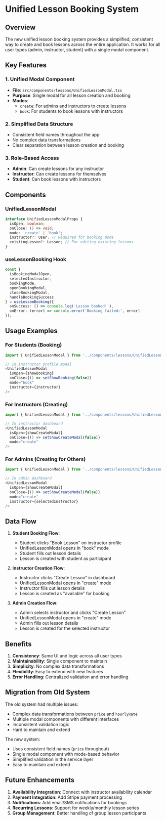 # Unified Lesson Booking System

## Overview

The new unified lesson booking system provides a simplified, consistent way to create and book lessons across the entire application. It works for all user types (admin, instructor, student) with a single modal component.

## Key Features

### 1. **Unified Modal Component**
- **File**: `src/components/lessons/UnifiedLessonModal.tsx`
- **Purpose**: Single modal for all lesson creation and booking
- **Modes**: 
  - `create`: For admins and instructors to create lessons
  - `book`: For students to book lessons with instructors

### 2. **Simplified Data Structure**
- Consistent field names throughout the app
- No complex data transformations
- Clear separation between lesson creation and booking

### 3. **Role-Based Access**
- **Admin**: Can create lessons for any instructor
- **Instructor**: Can create lessons for themselves
- **Student**: Can book lessons with instructors

## Components

### UnifiedLessonModal
```typescript
interface UnifiedLessonModalProps {
  isOpen: boolean;
  onClose: () => void;
  mode: 'create' | 'book';
  instructor?: User; // Required for booking mode
  existingLesson?: Lesson; // For editing existing lessons
}
```

### useLessonBooking Hook
```typescript
const {
  isBookingModalOpen,
  selectedInstructor,
  bookingMode,
  openBookingModal,
  closeBookingModal,
  handleBookingSuccess
} = useLessonBooking({
  onSuccess: () => console.log('Lesson booked!'),
  onError: (error) => console.error('Booking failed:', error)
});
```

## Usage Examples

### For Students (Booking)
```typescript
import { UnifiedLessonModal } from '../components/lessons/UnifiedLessonModal';

// In instructor profile modal
<UnifiedLessonModal
  isOpen={showBooking}
  onClose={() => setShowBooking(false)}
  mode="book"
  instructor={instructor}
/>
```

### For Instructors (Creating)
```typescript
import { UnifiedLessonModal } from '../components/lessons/UnifiedLessonModal';

// In instructor dashboard
<UnifiedLessonModal
  isOpen={showCreateModal}
  onClose={() => setShowCreateModal(false)}
  mode="create"
/>
```

### For Admins (Creating for Others)
```typescript
import { UnifiedLessonModal } from '../components/lessons/UnifiedLessonModal';

// In admin dashboard
<UnifiedLessonModal
  isOpen={showCreateModal}
  onClose={() => setShowCreateModal(false)}
  mode="create"
  instructor={selectedInstructor}
/>
```

## Data Flow

1. **Student Booking Flow**:
   - Student clicks "Book Lesson" on instructor profile
   - UnifiedLessonModal opens in "book" mode
   - Student fills out lesson details
   - Lesson is created with student as participant

2. **Instructor Creation Flow**:
   - Instructor clicks "Create Lesson" in dashboard
   - UnifiedLessonModal opens in "create" mode
   - Instructor fills out lesson details
   - Lesson is created as "available" for booking

3. **Admin Creation Flow**:
   - Admin selects instructor and clicks "Create Lesson"
   - UnifiedLessonModal opens in "create" mode
   - Admin fills out lesson details
   - Lesson is created for the selected instructor

## Benefits

1. **Consistency**: Same UI and logic across all user types
2. **Maintainability**: Single component to maintain
3. **Simplicity**: No complex data transformations
4. **Flexibility**: Easy to extend with new features
5. **Error Handling**: Centralized validation and error handling

## Migration from Old System

The old system had multiple issues:
- Complex data transformations between `price` and `hourlyRate`
- Multiple modal components with different interfaces
- Inconsistent validation logic
- Hard to maintain and extend

The new system:
- Uses consistent field names (`price` throughout)
- Single modal component with mode-based behavior
- Simplified validation in the service layer
- Easy to maintain and extend

## Future Enhancements

1. **Availability Integration**: Connect with instructor availability calendar
2. **Payment Integration**: Add Stripe payment processing
3. **Notifications**: Add email/SMS notifications for bookings
4. **Recurring Lessons**: Support for weekly/monthly lesson series
5. **Group Management**: Better handling of group lesson participants 